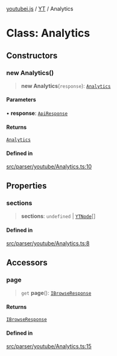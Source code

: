 [youtubei.js](../../../README.md) / [YT](../README.md) / Analytics

# Class: Analytics

## Constructors

### new Analytics()

> **new Analytics**(`response`): [`Analytics`](Analytics.md)

#### Parameters

• **response**: [`ApiResponse`](../../../interfaces/ApiResponse.md)

#### Returns

[`Analytics`](Analytics.md)

#### Defined in

[src/parser/youtube/Analytics.ts:10](https://github.com/LuanRT/YouTube.js/blob/fc5571629eca037af7de03f4b903da6add1f300b/src/parser/youtube/Analytics.ts#L10)

## Properties

### sections

> **sections**: `undefined` \| [`YTNode`](../../Helpers/classes/YTNode.md)[]

#### Defined in

[src/parser/youtube/Analytics.ts:8](https://github.com/LuanRT/YouTube.js/blob/fc5571629eca037af7de03f4b903da6add1f300b/src/parser/youtube/Analytics.ts#L8)

## Accessors

### page

> `get` **page**(): [`IBrowseResponse`](../../APIResponseTypes/type-aliases/IBrowseResponse.md)

#### Returns

[`IBrowseResponse`](../../APIResponseTypes/type-aliases/IBrowseResponse.md)

#### Defined in

[src/parser/youtube/Analytics.ts:15](https://github.com/LuanRT/YouTube.js/blob/fc5571629eca037af7de03f4b903da6add1f300b/src/parser/youtube/Analytics.ts#L15)
